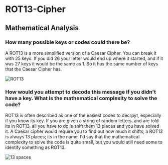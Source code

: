 # ROT13-Cipher
## Mathematical Analysis

### How many possible keys or codes could there be?
A ROT13 is a more simplified version of a Caesar Cipher. You can break it with 25 keys. If you did 26 your letter would end up where it started, and if it was 27 keys it would be the same as 1. So it has the same number of keys that the Caesar Cipher has.

![ROT13](https://upload.wikimedia.org/wikipedia/commons/thumb/3/33/ROT13_table_with_example.svg/1200px-ROT13_table_with_example.svg.png)

### How would you attempt to decode this message if you didn't have a key. What is the mathematical complexity to solve the code?
ROT13 is often described as one of the easiest codes to decrpyt, especially if you know its key. If you are given a string of random letters, and are told its in ROT13, all you have to do is shift them 13 places and you have solved it. A Caesar cipher would require you to find out how much it shifts, a ROT13 is always 13 places; its in the name. I'd say that the mathematical complexity to solve the code is quite small, but you would still need some to identify something as ROT13.

![13 spaces](https://drek4537l1klr.cloudfront.net/kurt/Figures/15fig01.jpg)
